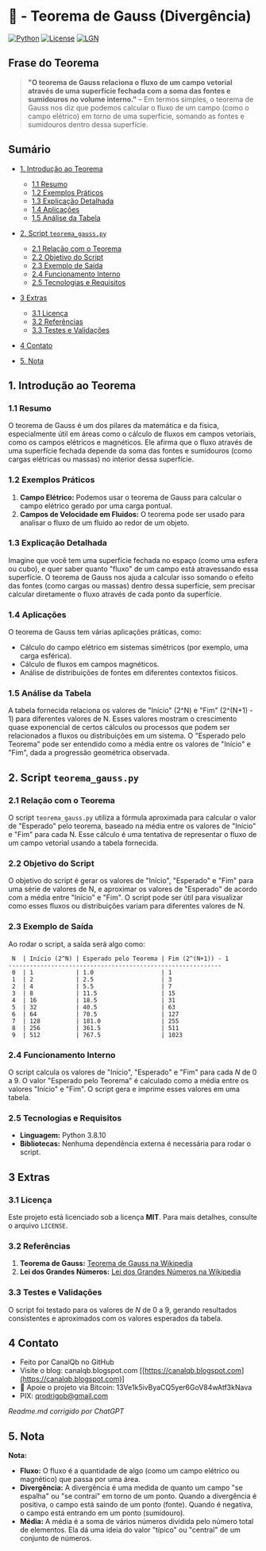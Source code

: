 # 🧮 - Teorema de Gauss (Divergência)

[![Python](https://img.shields.io/badge/Python-3.7%2B-blue.svg)](https://www.python.org/)
[![License](https://img.shields.io/badge/license-MIT-green)](LICENSE)
[![LGN](https://img.shields.io/badge/Teorema-Lei%20dos%20Grandes%20Números-ff69b4.svg)](https://en.wikipedia.org/wiki/Law_of_large_numbers)

## Frase do Teorema

> **"O teorema de Gauss relaciona o fluxo de um campo vetorial através de uma superfície fechada com a soma das fontes e sumidouros no volume interno."** – Em termos simples, o teorema de Gauss nos diz que podemos calcular o fluxo de um campo (como o campo elétrico) em torno de uma superfície, somando as fontes e sumidouros dentro dessa superfície.

## Sumário

* [1. Introdução ao Teorema](#1-introdução-ao-teorema)

  * [1.1 Resumo](#11-resumo)
  * [1.2 Exemplos Práticos](#12-exemplos-práticos)
  * [1.3 Explicação Detalhada](#13-explicação-detalhada)
  * [1.4 Aplicações](#14-aplicações)
  * [1.5 Análise da Tabela](#15-análise-da-tabela)

* [2. Script `teorema_gauss.py`](#2-script-teorema_gausspy)

  * [2.1 Relação com o Teorema](#21-relação-com-o-teorema)
  * [2.2 Objetivo do Script](#22-objetivo-do-script)
  * [2.3 Exemplo de Saída](#23-exemplo-de-saída)
  * [2.4 Funcionamento Interno](#24-funcionamento-interno)
  * [2.5 Tecnologias e Requisitos](#25-tecnologias-e-requisitos)

* [3 Extras](#3-extras)

  * [3.1 Licença](#31-licença)
  * [3.2 Referências](#32-referencias)
  * [3.3 Testes e Validações](#33-testes-e-validações)

* [4 Contato](#4-contato)

* [5. Nota](#5-nota)

## 1. Introdução ao Teorema

### 1.1 Resumo

O teorema de Gauss é um dos pilares da matemática e da física, especialmente útil em áreas como o cálculo de fluxos em campos vetoriais, como os campos elétricos e magnéticos. Ele afirma que o fluxo através de uma superfície fechada depende da soma das fontes e sumidouros (como cargas elétricas ou massas) no interior dessa superfície.

### 1.2 Exemplos Práticos

1. **Campo Elétrico:** Podemos usar o teorema de Gauss para calcular o campo elétrico gerado por uma carga pontual.
2. **Campos de Velocidade em Fluidos:** O teorema pode ser usado para analisar o fluxo de um fluido ao redor de um objeto.

### 1.3 Explicação Detalhada

Imagine que você tem uma superfície fechada no espaço (como uma esfera ou cubo), e quer saber quanto "fluxo" de um campo está atravessando essa superfície. O teorema de Gauss nos ajuda a calcular isso somando o efeito das fontes (como cargas ou massas) dentro dessa superfície, sem precisar calcular diretamente o fluxo através de cada ponto da superfície.

### 1.4 Aplicações

O teorema de Gauss tem várias aplicações práticas, como:

* Cálculo do campo elétrico em sistemas simétricos (por exemplo, uma carga esférica).
* Cálculo de fluxos em campos magnéticos.
* Análise de distribuições de fontes em diferentes contextos físicos.

### 1.5 Análise da Tabela

A tabela fornecida relaciona os valores de "Início" (2^N) e "Fim" (2^(N+1) - 1) para diferentes valores de N. Esses valores mostram o crescimento quase exponencial de certos cálculos ou processos que podem ser relacionados a fluxos ou distribuições em um sistema. O "Esperado pelo Teorema" pode ser entendido como a média entre os valores de "Início" e "Fim", dada a progressão geométrica observada.

## 2. Script `teorema_gauss.py`

### 2.1 Relação com o Teorema

O script `teorema_gauss.py` utiliza a fórmula aproximada para calcular o valor de "Esperado" pelo teorema, baseado na média entre os valores de "Início" e "Fim" para cada N. Esse cálculo é uma tentativa de representar o fluxo de um campo vetorial usando a tabela fornecida.

### 2.2 Objetivo do Script

O objetivo do script é gerar os valores de "Início", "Esperado" e "Fim" para uma série de valores de N, e aproximar os valores de "Esperado" de acordo com a média entre "Início" e "Fim". O script pode ser útil para visualizar como esses fluxos ou distribuições variam para diferentes valores de N.

### 2.3 Exemplo de Saída

Ao rodar o script, a saída será algo como:

```
 N  | Início (2^N) | Esperado pelo Teorema | Fim (2^(N+1)) - 1 
------------------------------------------------------------
 0  | 1            | 1.0                   | 1                 
 1  | 2            | 2.5                   | 3                 
 2  | 4            | 5.5                   | 7                 
 3  | 8            | 11.5                  | 15                
 4  | 16           | 18.5                  | 31                
 5  | 32           | 40.5                  | 63                
 6  | 64           | 70.5                  | 127               
 7  | 128          | 181.0                 | 255               
 8  | 256          | 361.5                 | 511               
 9  | 512          | 767.5                 | 1023              
```

### 2.4 Funcionamento Interno

O script calcula os valores de "Início", "Esperado" e "Fim" para cada $N$ de 0 a 9. O valor "Esperado pelo Teorema" é calculado como a média entre os valores "Início" e "Fim". O script gera e imprime esses valores em uma tabela.

### 2.5 Tecnologias e Requisitos

* **Linguagem:** Python 3.8.10
* **Bibliotecas:** Nenhuma dependência externa é necessária para rodar o script.

## 3 Extras

### 3.1 Licença

Este projeto está licenciado sob a licença **MIT**. Para mais detalhes, consulte o arquivo `LICENSE`.

### 3.2 Referências

1. **Teorema de Gauss:** [Teorema de Gauss na Wikipedia](https://pt.wikipedia.org/wiki/Teorema_da_diverg%C3%AAncia)
2. **Lei dos Grandes Números:** [Lei dos Grandes Números na Wikipedia](https://pt.wikipedia.org/wiki/Lei_dos_grandes_n%C3%BAmeros)

### 3.3 Testes e Validações

O script foi testado para os valores de $N$ de 0 a 9, gerando resultados consistentes e aproximados com os valores esperados da tabela.

## 4 Contato

* Feito por CanalQb no GitHub
* Visite o blog: canalqb.blogspot.com \[[https://canalqb.blogspot.com](https://canalqb.blogspot.com)]
* 💸 Apoie o projeto via Bitcoin: 13Ve1k5ivByaCQ5yer6GoV84wAtf3kNava
* PIX: [qrodrigob@gmail.com](mailto:qrodrigob@gmail.com)

*Readme.md corrigido por ChatGPT*

## 5. Nota

**Nota:**

* **Fluxo:** O fluxo é a quantidade de algo (como um campo elétrico ou magnético) que passa por uma área.
* **Divergência:** A divergência é uma medida de quanto um campo "se espalha" ou "se contrai" em torno de um ponto. Quando a divergência é positiva, o campo está saindo de um ponto (fonte). Quando é negativa, o campo está entrando em um ponto (sumidouro).
* **Média:** A média é a soma de vários números dividida pelo número total de elementos. Ela dá uma ideia do valor "típico" ou "central" de um conjunto de números.
